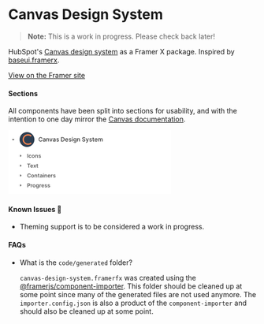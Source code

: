 # Canvas Design System

> **Note:** This is a work in progress. Please check back later!

HubSpot's [Canvas design system](https://canvas.hubspot.com/) as a Framer X package. Inspired by [baseui.framerx](https://github.com/framer/baseui.framerfx).

[View on the Framer site](https://packages.framer.com/package/lizhubspot/canvas-design-system)

#### Sections

All components have been split into sections for usability, and with the intention to one day mirror the [Canvas documentation](https://canvas.hubspot.com/).

![Sections](https://github.com/anythingcodes/canvas-design-system.framerfx/raw/master/metadata/sections.png 'Sections')

#### Known Issues 🚧

- Theming support is to be considered a work in progress.

#### FAQs

- What is the `code/generated` folder?

  `canvas-design-system.framerfx` was created using the [@framerjs/component-importer](https://www.npmjs.com/package/@framerjs/component-importer). This folder should be cleaned up at some point since many of the generated files are not used anymore. The `importer.config.json` is also a product of the `component-importer` and should also be cleaned up at some point.
